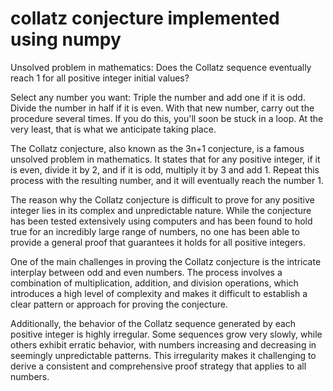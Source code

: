 # collatz conjecture implemented using numpy

Unsolved problem in mathematics: Does the Collatz sequence eventually reach 1 for all positive integer initial values? 

Select any number you want: Triple the number and add one if it is odd. Divide the number in half if it is even. With that new number, carry out the procedure several times. If you do this, you'll soon be stuck in a loop. At the very least, that is what we anticipate taking place.

The Collatz conjecture, also known as the 3n+1 conjecture, is a famous unsolved problem in mathematics. It states that for any positive integer, if it is even, divide it by 2, and if it is odd, multiply it by 3 and add 1. Repeat this process with the resulting number, and it will eventually reach the number 1.

The reason why the Collatz conjecture is difficult to prove for any positive integer lies in its complex and unpredictable nature. While the conjecture has been tested extensively using computers and has been found to hold true for an incredibly large range of numbers, no one has been able to provide a general proof that guarantees it holds for all positive integers.

One of the main challenges in proving the Collatz conjecture is the intricate interplay between odd and even numbers. The process involves a combination of multiplication, addition, and division operations, which introduces a high level of complexity and makes it difficult to establish a clear pattern or approach for proving the conjecture.

Additionally, the behavior of the Collatz sequence generated by each positive integer is highly irregular. Some sequences grow very slowly, while others exhibit erratic behavior, with numbers increasing and decreasing in seemingly unpredictable patterns. This irregularity makes it challenging to derive a consistent and comprehensive proof strategy that applies to all numbers.

